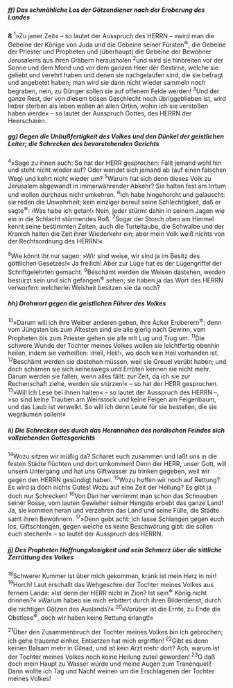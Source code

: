 ##### ff) Das schmähliche Los der Götzendiener nach der Eroberung des Landes

__8__
<sup>1</sup>»Zu jener Zeit« – so lautet der Ausspruch des HERRN – »wird man die Gebeine der Könige von Juda und die Gebeine seiner Fürsten<sup title="oder: Oberen">&#x2732;</sup>, die Gebeine der Priester und Propheten und (überhaupt) die Gebeine der Bewohner Jerusalems aus ihren Gräbern herausholen
<sup>2</sup>und wird sie hinbreiten vor der Sonne und dem Mond und vor dem ganzen Heer der Gestirne, welche sie geliebt und verehrt haben und denen sie nachgelaufen sind, die sie befragt und angebetet haben; man wird sie dann nicht wieder sammeln noch begraben, nein, zu Dünger sollen sie auf offenem Felde werden!
<sup>3</sup>Und der ganze Rest, der von diesem bösen Geschlecht noch übriggeblieben ist, wird lieber sterben als leben wollen an allen Orten, wohin ich sie verstoßen haben werde« – so lautet der Ausspruch Gottes, des HERRN der Heerscharen.

##### gg) Gegen die Unbußfertigkeit des Volkes und den Dünkel der geistlichen Leiter; die Schrecken des bevorstehenden Gerichts

<sup>4</sup>»Sage zu ihnen auch: So hat der HERR gesprochen: Fällt jemand wohl hin und steht nicht wieder auf? Oder wendet sich jemand ab (auf einen falschen Weg) und kehrt nicht wieder um?
<sup>5</sup>Warum hat sich denn dieses Volk zu Jerusalem abgewandt in immerwährender Abkehr? Sie halten fest am Irrtum und wollen durchaus nicht umkehren.
<sup>6</sup>Ich habe hingehorcht und gelauscht: sie reden die Unwahrheit; kein einziger bereut seine Schlechtigkeit, daß er sagte<sup title="oder: dächte">&#x2732;</sup>: ›Was habe ich getan!‹ Nein, jeder stürmt dahin in seinem Jagen wie ein in die Schlacht stürmendes Roß.
<sup>7</sup>Sogar der Storch oben am Himmel kennt seine bestimmten Zeiten, auch die Turteltaube, die Schwalbe und der Kranich halten die Zeit ihrer Wiederkehr ein; aber mein Volk weiß nichts von der Rechtsordnung des HERRN!«

<sup>8</sup>Wie könnt ihr nur sagen: »Wir sind weise, wir sind ja im Besitz des göttlichen Gesetzes!« Ja freilich! Aber zur Lüge hat es der Lügengriffel der Schriftgelehrten gemacht.
<sup>9</sup>Beschämt werden die Weisen dastehen, werden bestürzt sein und sich gefangen<sup title="= widerlegt">&#x2732;</sup> sehen; sie haben ja das Wort des HERRN verworfen: welcherlei Weisheit besitzen sie da noch?

##### hh) Drohwort gegen die geistlichen Führer des Volkes

<sup>10</sup>»Darum will ich ihre Weiber anderen geben, ihre Äcker Eroberern<sup title="oder: anderen Besitzern">&#x2732;</sup>; denn vom Jüngsten bis zum Ältesten sind sie alle gierig nach Gewinn, vom Propheten bis zum Priester gehen sie alle mit Lug und Trug um.
<sup>11</sup>Die schwere Wunde der Tochter meines Volkes wollen sie leichtfertig obenhin heilen, indem sie verheißen: ›Heil, Heil!‹, wo doch kein Heil vorhanden ist.
<sup>12</sup>Beschämt werden sie dastehen müssen, weil sie Greuel verübt haben; und doch schämen sie sich keineswegs und Erröten kennen sie nicht mehr. Darum werden sie fallen, wenn alles fällt: zur Zeit, da ich sie zur Rechenschaft ziehe, werden sie stürzen!« – so hat der HERR gesprochen.
<sup>13</sup>»Will ich Lese bei ihnen halten« – so lautet der Ausspruch des HERRN –, »so sind keine Trauben am Weinstock und keine Feigen am Feigenbaum, und das Laub ist verwelkt. So will ich denn Leute für sie bestellen, die sie wegräumen sollen!«

##### ii) Die Schrecken des durch das Herannahen des nordischen Feindes sich vollziehenden Gottesgerichts

<sup>14</sup>Wozu sitzen wir müßig da? Scharet euch zusammen und laßt uns in die festen Städte flüchten und dort umkommen! Denn der HERR, unser Gott, will unsern Untergang und hat uns Giftwasser zu trinken gegeben, weil wir gegen den HERRN gesündigt haben.
<sup>15</sup>Wozu hoffen wir noch auf Rettung? Es wird ja doch nichts Gutes! Wozu auf eine Zeit der Heilung? Es gibt ja doch nur Schrecken!
<sup>16</sup>Von Dan her vernimmt man schon das Schnauben seiner Rosse, vom lauten Gewieher seiner Hengste erbebt das ganze Land! Ja, sie kommen heran und verzehren das Land und seine Fülle, die Städte samt ihren Bewohnern.
<sup>17</sup>»Denn gebt acht: ich lasse Schlangen gegen euch los, Giftschlangen, gegen welche es keine Beschwörung gibt: die sollen euch stechen!« – so lautet der Ausspruch des HERRN.

##### jj) Des Propheten Hoffnungslosigkeit und sein Schmerz über die sittliche Zerrüttung des Volkes

<sup>18</sup>Schwerer Kummer ist über mich gekommen, krank ist mein Herz in mir!
<sup>19</sup>Horch! Laut erschallt das Wehgeschrei der Tochter meines Volkes aus fernem Lande: »Ist denn der HERR nicht in Zion? Ist sein<sup title="d.h. Zions">&#x2732;</sup> König nicht drinnen?« »Warum haben sie mich erbittert durch ihren Bilderdienst, durch die nichtigen Götzen des Auslands?«
<sup>20</sup>»Vorüber ist die Ernte, zu Ende die Obstlese<sup title="oder: der Sommer">&#x2732;</sup>, doch wir haben keine Rettung erlangt!«

<sup>21</sup>Über den Zusammenbruch der Tochter meines Volkes bin ich gebrochen; ich gehe trauernd einher, Entsetzen hat mich ergriffen!
<sup>22</sup>Gibt es denn keinen Balsam mehr in Gilead, und ist kein Arzt mehr dort? Ach, warum ist der Tochter meines Volkes noch keine Heilung zuteil geworden!
<sup>23</sup>O daß doch mein Haupt zu Wasser würde und meine Augen zum Tränenquell! Dann wollte ich Tag und Nacht weinen um die Erschlagenen der Tochter meines Volkes!